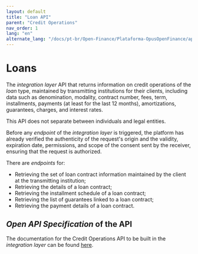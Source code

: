 ```yaml
---
layout: default
title: "Loan API"
parent: "Credit Operations"
nav_order: 1
lang: "en"
alternate_lang: "/docs/pt-br/Open-Finance/Plataforma-OpusOpenFinance/apis/Empréstimo/"
---
```


# Loans

The *integration layer* API that returns information on credit operations of the *loan* type, maintained by transmitting institutions for their clients, including data such as denomination, modality, contract number, fees, term, installments, payments (at least for the last 12 months), amortizations, guarantees, charges, and interest rates.

This API does not separate between individuals and legal entities.

Before any *endpoint* of the *integration layer* is triggered, the platform has already verified the authenticity of the request's origin and the validity, expiration date, permissions, and scope of the consent sent by the receiver, ensuring that the request is authorized.

There are *endpoints* for:

- Retrieving the set of loan contract information maintained by the client at the transmitting institution;
- Retrieving the details of a loan contract;
- Retrieving the installment schedule of a loan contract;
- Retrieving the list of guarantees linked to a loan contract;
- Retrieving the payment details of a loan contract.

## *Open API Specification* of the API

The documentation for the Credit Operations API to be built in the *integration layer* can be found [here][API-Empréstimo].

[API-Empréstimo]: ../../../../swagger-ui/index.html?api=en-Empréstimo

